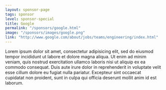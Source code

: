 ```yaml
---
layout: sponsor-page
tags: sponsor
level: sponsor-special
title: Google
permalink: "/sponsors/google.html"
image: "/sponsors/images/google.png"
link: "http://www.google.com/about/jobs/teams/engineering/index.html"
---
```


Lorem ipsum dolor sit amet, consectetur adipisicing elit, sed do eiusmod tempor incididunt ut labore et dolore magna aliqua. Ut enim ad minim veniam, quis nostrud exercitation ullamco laboris nisi ut aliquip ex ea commodo consequat. Duis aute irure dolor in reprehenderit in voluptate velit esse cillum dolore eu fugiat nulla pariatur. Excepteur sint occaecat cupidatat non proident, sunt in culpa qui officia deserunt mollit anim id est laborum.